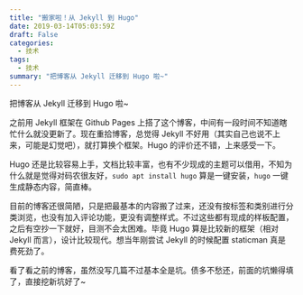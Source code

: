 ```yaml
---
title: "搬家啦！从 Jekyll 到 Hugo"
date: 2019-03-14T05:03:59Z
draft: False
categories:
  - 技术
tags:
  - 技术
summary: "把博客从 Jekyll 迁移到 Hugo 啦~"
---
```


把博客从 Jekyll 迁移到 Hugo 啦~

之前用 Jekyll 框架在 Github Pages 上搭了这个博客，中间有一段时间不知道瞎忙什么就没更新了。现在重拾博客，总觉得 Jekyll 不好用（其实自己也说不上来，可能是幻觉吧），就打算换个框架。Hugo 的评价还不错，上来感受一下。

Hugo 还是比较容易上手，文档比较丰富，也有不少现成的主题可以借用，不知为什么就是觉得对码农很友好，`sudo apt install hugo` 算是一键安装，`hugo` 一键生成静态内容，简直棒。

目前的博客还很简陋，只是把最基本的内容搬了过来，还没有按标签和类别进行分类浏览，也没有加入评论功能，更没有调整样式。不过这些都有现成的样板配置，之后有空抄一下就好，目测不会太困难。毕竟 Hugo 算是比较新的框架（相对 Jekyll 而言），设计比较现代。想当年刚尝试 Jekyll 的时候配置 staticman 真是费死劲了。

看了看之前的博客，虽然没写几篇不过基本全是坑。债多不愁还，前面的坑懒得填了，直接挖新坑好了~
